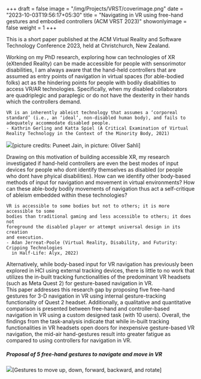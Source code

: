 +++
draft = false
image = "/img/Projects/VRST/coverimage.png"
date = "2023-10-03T19:56:17+05:30"
title = "Navigating in VR using free-hand gestures and embodied controllers (ACM VRST 2023)"
showonlyimage = false
weight = 1
+++

This is a short paper published at the ACM Virtual Reality and Software Technology Conference 2023, held at Christchurch, New Zealand. 

Working on my PhD research, exploring how can technologies of XR (eXtended Reality) can be made accessible for people with sensorimotor disabilities, I am always aware that the hand-held controllers that are assumed as entry points of navigation in virtual spaces (for able-bodied folks) act as the hindering points for people with bodily disabilities to access VR/AR technologies. Specifically, when my disabled collaborators are quadriplegic and paraplegic or do not have the dexterity in their hands which the controllers demand. 

	VR is an inherently ableist technology that assumes a ‘corporeal standard’ (i.e., an ‘ideal’, non-disabled human body), and fails to adequately accommodate disabled people. 
	- Kathrin Gerling and Katta Spiel (A Critical Examination of Virtual Reality Technology in the Context of the Minority Body, 2021)

![][1][picture credits: Puneet Jain, in picture: Oliver Sahli]

Drawing on this motivation of building accessible XR, my research investigated if hand-held controllers are even the best modes of input devices for people who dont identify themselves as disabled (or people who dont have phyical disabilities). How can we identify other body-based methods of input for navigation and movement in virtual environments? How can these able-body bodily movements of navigation thus act a self-critique of ableism embedded within these technologies?

	VR is accessible to some bodies but not to others; it is more accessible to some
	bodies than traditional gaming and less accessible to others; it does not
	foreground the disabled player or attempt universal design in its creation
	and execution. 
	- Adan Jerreat-Poole (Virtual Reality, Disability, and Futurity: Cripping Technologies 
	  in Half-Life: Alyx, 2022)

Alternatively, while body-based input for VR navigation has previously been explored in HCI using external tracking devices, there is little to no work that utilizes the in-built tracking functionalities of the predominant VR headsets (such as Meta Quest 2) for gesture-based navigation in VR. 	
This paper addresses this research gap by proposing five free-hand gestures for 3-D navigation in VR using internal gesture-tracking functionality of Quest 2 headset. Additionally, a qualitative and quantitative comparison is presented between free-hand and controller-based navigation in VR using a custom designed task (with 10 users). Overall, the findings from the task-analysis indicate that while in-built tracking functionalities in VR headsets open doors for inexpensive gesture-based VR navigation, the mid-air hand-gestures result into greater fatigue as compared to using controllers for navigation in VR.

##### Proposal of 5 free-hand gestures to navigate and move in VR 

![][2][Gestures to move up, down, forward, backward, and rotate]


[1]: /img/Projects/VRST/controller_user2.png
[2]: /img/Projects/VRST/gesturesfornavigation.png